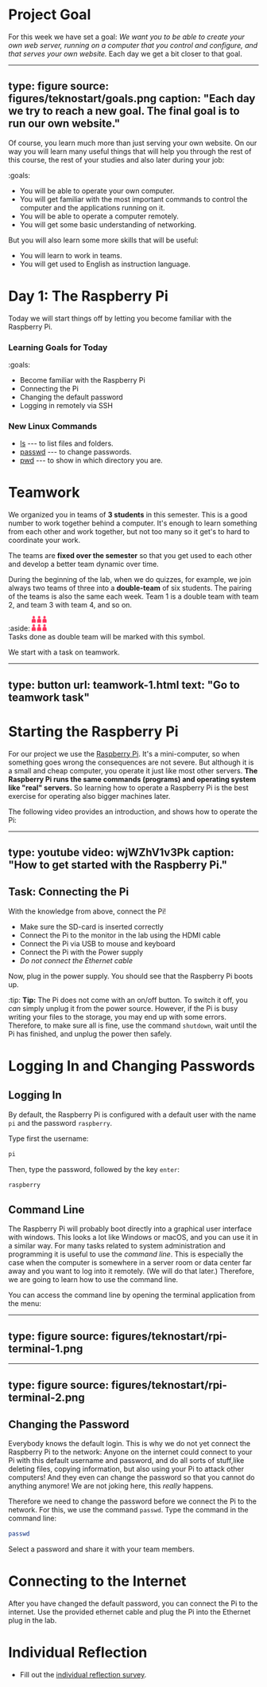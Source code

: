 # Project Goal

For this week we have set a goal: *We want you to be able to create your own web server, running on a computer that you control and configure, and that serves your own website.* 
Each day we get a bit closer to that goal. 

---
type: figure
source: figures/teknostart/goals.png
caption: "Each day we try to reach a new goal. The final goal is to run our own website."
---

Of course, you learn much more than just serving your own website. On our way you will learn many useful things that will help you through the rest of this course, the rest of your studies and also later during your job:

:goals:
- You will be able to operate your own computer.
- You will get familiar with the most important commands to control the computer and the applications running on it.
- You will be able to operate a computer remotely.
- You will get some basic understanding of networking.

But you will also learn some more skills that will be useful:

- You will learn to work in teams.
- You will get used to English as instruction language.


# Day 1: The Raspberry Pi

Today we will start things off by letting you become familiar with the Raspberry Pi.

### Learning Goals for Today

:goals:
- Become familiar with the Raspberry Pi
- Connecting the Pi
- Changing the default password
- Logging in remotely via SSH


### New Linux Commands

- [ls](commands.html#ls) --- to list files and folders.
- [passwd](commands.html#passwd) --- to change passwords.
- [pwd](commands.html#pwd) --- to show in which directory you are.


# Teamwork 

We organized you in teams of **3 students** in this semester. 
This is a good number to work together behind a computer. It's enough to learn something from each other and work together, but not too many so it get's to hard to coordinate your work. 

The teams are **fixed over the semester** so that you get used to each other and develop a better team dynamic over time. 

During the beginning of the lab, when we do quizzes, for example, we join always two teams of three into a **double-team** of six students. The pairing of the teams is also the same each week. Team 1 is a double team with team 2, and team 3 with team 4, and so on. 

:aside: <img src="figures/doubleteam.png" width="30"/><br/>Tasks done as double team will be marked with this symbol.


We start with a task on teamwork.

---
type: button
url: teamwork-1.html
text: "Go to teamwork task"
---



# Starting the Raspberry Pi

For our project we use the [Raspberry Pi](https://www.raspberrypi.org). It's a mini-computer, so when something goes wrong the consequences are not severe. But although it is a small and cheap computer, you operate it just like most other servers. **The Raspberry Pi runs the same commands (programs) and operating system like "real" servers.** So learning how to operate a Raspberry Pi is the best exercise for operating also bigger machines later.

The following video provides an introduction, and shows how to operate the Pi:

---
type: youtube
video: wjWZhV1v3Pk
caption: "How to get started with the Raspberry Pi."
--- 

## Task: Connecting the Pi

With the knowledge from above, connect the Pi!

- Make sure the SD-card is inserted correctly
- Connect the Pi to the monitor in the lab using the HDMI cable
- Connect the Pi via USB to mouse and keyboard
- Connect the Pi with the Power supply
- _Do *not* connect the Ethernet cable_

Now, plug in the power supply. You should see that the Raspberry Pi boots up.

:tip: **Tip:** The Pi does not come with an on/off button. To switch it off, you _can_ simply unplug it from the power source. However, if the Pi is busy writing your files to the storage, you may end up with some errors. Therefore, to make sure all is fine, use the command `shutdown`, wait until the Pi has finished, and unplug the power then safely. 


# Logging In and Changing Passwords


## Logging In

By default, the Raspberry Pi is configured with a default user with the name `pi` and the password `raspberry`. 

Type first the username:

```bash
pi
```

Then, type the password, followed by the key `enter`:

```bash
raspberry
```

## Command Line

The Raspberry Pi will probably boot directly into a graphical user interface with windows. This looks a lot like Windows or macOS, and you can use it in a similar way. 
For many tasks related to system administration and programming it is useful to use the *command line*. 
This is especially the case when the computer is somewhere in a server room or data center far away and you want to log into it remotely. (We will do that later.)
Therefore, we are going to learn how to use the command line.

You can access the command line by opening the terminal application from the menu:

---
type: figure
source: figures/teknostart/rpi-terminal-1.png
---

---
type: figure
source: figures/teknostart/rpi-terminal-2.png
---




## Changing the Password

Everybody knows the default login. This is why we do not yet connect the Raspberry Pi to the network: Anyone on the internet could connect to your Pi with this default username and password, and do all sorts of stuff,like deleting files, copying information, but also using your Pi to attack other computers! And they even can change the password so that you cannot do anything anymore! We are not joking here, this *really* happens. 

Therefore we need to change the password before we connect the Pi to the network. For this, we use the command `passwd`. Type the command in the command line:

```bash
passwd
```

Select a password and share it with your team members. 




# Connecting to the Internet

After you have changed the default password, you can connect the Pi to the internet. 
Use the provided ethernet cable and plug the Pi into the Ethernet plug in the lab. 




# Individual Reflection


* Fill out the <a href="https://forms.office.com/Pages/ResponsePage.aspx?id=cgahCS-CZ0SluluzdZZ8BSxiepoCd7lKk70IThBWqdJUQzJJUEVaQlBBMlFaSFBaTllITkcxRDEzNi4u" class="arrow">individual reflection survey</a>.



